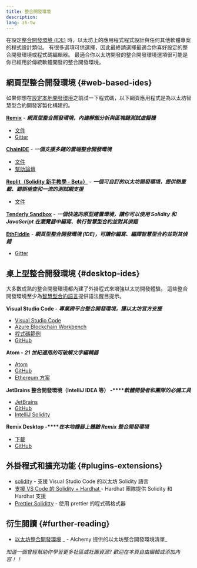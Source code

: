 ```yaml
---
title: 整合開發環境
description:
lang: zh-tw
---
```


在設定[整合開發環境 (IDE)](https://wikipedia.org/wiki/Integrated_development_environment) 時，以太坊上的應用程式程式設計與任何其他軟體專案的程式設計類似。 有很多選項可供選擇，因此最終請選擇最適合你喜好設定的整合開發環境或程式碼編輯器。 最適合你以太坊開發的整合開發環境選項很可能是你已經用於傳統軟體開發的整合開發環境。

## 網頁型整合開發環境 {#web-based-ides}

如果你想在[設定本地開發環境](/developers/local-environment/)之前試一下程式碼，以下網頁應用程式是為以太坊智慧型合約開發客製化構建的。

**[Remix](https://remix.ethereum.org/)** - **_網頁型整合開發環境，內建靜態分析與區塊鏈測試虛擬機_**

- [文件](https://remix-ide.readthedocs.io/en/latest/#)
- [Gitter](https://gitter.im/ethereum/remix)

**[ChainIDE](https://chainide.com/)** - **_一個支援多鏈的雲端整合開發環境_**

- [文件](https://chainide.gitbook.io/chainide-english-1/)
- [幫助論壇](https://forum.chainide.com/)

**[Replit（Solidity 新手教學 - Beta）](https://replit.com/@replit/Solidity-starter-beta)** - **_一個可自訂的以太坊開發環境，提供熱重載、錯誤檢查和一流的測試網支援_**

- [文件](https://docs.replit.com/)

**[Tenderly Sandbox](https://sandbox.tenderly.co/)** - **_一個快速的原型建置環境，讓你可以使用 Solidity 和 JavaScript 在瀏覽器中編寫、執行智慧型合約並對其偵錯_**

**[EthFiddle](https://ethfiddle.com/)** - **_網頁型整合開發環境 (IDE)，可讓你編寫、編譯智慧型合約並對其偵錯_**

- [Gitter](https://gitter.im/loomnetwork/ethfiddle)

## 桌上型整合開發環境 {#desktop-ides}

大多數成熟的整合開發環境都內建了外掛程式來增強以太坊開發體驗。 這些整合開發環境至少為[智慧型合約語言](/developers/docs/smart-contracts/languages/)提供語法醒目提示。

**Visual Studio Code -** **_專業跨平台整合開發環境，獲以太坊官方支援_**

- [Visual Studio Code](https://code.visualstudio.com/)
- [Azure Blockchain Workbench](https://azuremarketplace.microsoft.com/en-us/marketplace/apps/microsoft-azure-blockchain.azure-blockchain-workbench?tab=Overview)
- [程式碼範例](https://github.com/Azure-Samples/blockchain/blob/master/blockchain-workbench/application-and-smart-contract-samples/readme.md)
- [GitHub](https://github.com/microsoft/vscode)

**Atom -** **_21 世紀適用的可破解文字編輯器_**

- [Atom](https://atom.io/)
- [GitHub](https://github.com/atom)
- [Ethereum 方案](https://atom.io/packages/search?utf8=%E2%9C%93&q=keyword%3Aethereum&commit=Search)

**JetBrains 整合開發環境（IntelliJ IDEA 等） -****_軟體開發者和團隊的必備工具_**

- [JetBrains](https://www.jetbrains.com/)
- [GitHub](https://github.com/JetBrains)
- [IntelliJ Solidity](https://github.com/intellij-solidity/intellij-solidity/)

**Remix Desktop -****_在本地機器上體驗 Remix 整合開發環境_**

- [下載](https://github.com/ethereum/remix-desktop/releases)
- [GitHub](https://github.com/ethereum/remix-desktop)

## 外掛程式和擴充功能 {#plugins-extensions}

- [solidity](https://marketplace.visualstudio.com/items?itemName=JuanBlanco.solidity) - 支援 Visual Studio Code 的以太坊 Solidity 語言
- [支援 VS Code 的 Solidity + Hardhat ](https://marketplace.visualstudio.com/items?itemName=NomicFoundation.hardhat-solidity) - Hardhat 團隊提供 Solidity 和 Hardhat 支援
- [Prettier Soliditty](https://github.com/prettier-solidity/prettier-plugin-solidity) - 使用 prettier 的程式碼格式器

## 衍生閱讀 {#further-reading}

- [以太坊整合開發環境](https://www.alchemy.com/list-of/web3-ides-on-ethereum) _ - Alchemy 提供的以太坊整合開發環境清單_

_知道一個曾經幫助你學習更多社區或社團資源? 歡迎在本頁自由編輯或添加內容！！_
